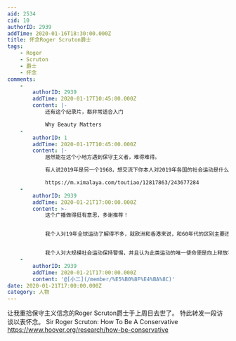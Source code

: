 ```yaml
---
aid: 2534
cid: 10
authorID: 2939
addTime: 2020-01-16T18:30:00.000Z
title: 怀念Roger Scruton爵士
tags:
    - Roger
    - Scruton
    - 爵士
    - 怀念
comments:
    -
        authorID: 2939
        addTime: 2020-01-17T10:45:00.000Z
        content: |-
            还有这个纪录片，都非常适合入门

            Why Beauty Matters
    -
        authorID: 1
        addTime: 2020-01-17T10:45:00.000Z
        content: |-
            居然能在这个小地方遇到保守主义者，难得难得。

            有人说2019年是另一个1968，想交流下你本人对2019年各国的社会运动是什么看法。

            https://m.ximalaya.com/toutiao/12817863/243677284
    -
        authorID: 2939
        addTime: 2020-01-21T17:00:00.000Z
        content: >-
            这个广播做得挺有意思，多谢推荐！


            我个人对19年全球运动了解得不多，就欧洲和香港来说，和60年代的区别主要还是没有鲜明的左翼组织领导，但至于19年的运动有没有左翼性质还要具体分析，另当别论。


            我个人对大规模社会运动保持警惕，并且认为此类运动的唯一使命便是向上释放不满的信号，而变革本身应自上而下设计并完成，以运动主导变革的想法是危险的。
    -
        authorID: 2939
        addTime: 2020-01-21T17:00:00.000Z
        content: '@[小二](/member/%E5%B0%8F%E4%BA%8C)'
date: 2020-01-21T17:00:00.000Z
category: 人物
---
```


让我重拾保守主义信念的Roger Scruton爵士于上周日去世了。 特此转发一段访谈以表怀念。 Sir Roger Scruton: How To Be A Conservative https://www.hoover.org/research/how-be-conservative
